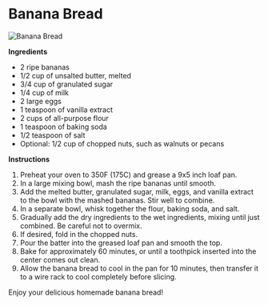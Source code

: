 # Banana Bread

![Banana Bread](https://source.unsplash.com/random/?bananabread)

**Ingredients**
- 2 ripe bananas
- 1/2 cup of unsalted butter, melted
- 3/4 cup of granulated sugar
- 1/4 cup of milk
- 2 large eggs
- 1 teaspoon of vanilla extract
- 2 cups of all-purpose flour
- 1 teaspoon of baking soda
- 1/2 teaspoon of salt
- Optional: 1/2 cup of chopped nuts, such as walnuts or pecans

**Instructions**
1. Preheat your oven to 350F (175C) and grease a 9x5 inch loaf pan.
2. In a large mixing bowl, mash the ripe bananas until smooth.
3. Add the melted butter, granulated sugar, milk, eggs, and vanilla extract to the bowl with the mashed bananas. Stir well to combine.
4. In a separate bowl, whisk together the flour, baking soda, and salt.
5. Gradually add the dry ingredients to the wet ingredients, mixing until just combined. Be careful not to overmix.
6. If desired, fold in the chopped nuts.
7. Pour the batter into the greased loaf pan and smooth the top.
8. Bake for approximately 60 minutes, or until a toothpick inserted into the center comes out clean.
9. Allow the banana bread to cool in the pan for 10 minutes, then transfer it to a wire rack to cool completely before slicing.

Enjoy your delicious homemade banana bread!